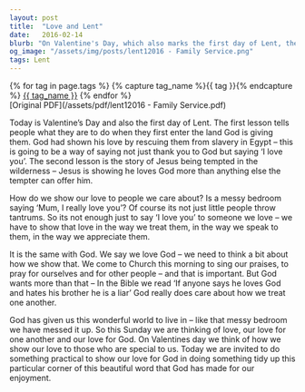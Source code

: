 ```yaml
---
layout: post
title:  "Love and Lent"
date:   2016-02-14
blurb: "On Valentine's Day, which also marks the first day of Lent, the sermon explores the concept of love. It emphasizes the importance of showing love through actions, not just words. It also highlights the need to show love for God by caring for the world He has given us."
og_image: "/assets/img/posts/lent12016 - Family Service.png"
tags: Lent
---    
```

<div class="tag-pills">
  {% for tag in page.tags %}
    {% capture tag_name %}{{ tag }}{% endcapture %}
    <a href="{{ site.baseurl }}/tag/{{ tag_name }}" class="tag-pill">{{ tag_name }}</a>
  {% endfor %}
</div>
[Original PDF](/assets/pdf/lent12016 - Family Service.pdf)

Today is Valentine’s Day and also the first day of Lent. The first lesson tells people what they are to do when they first enter the land God is giving them. God had shown his love by rescuing them from slavery in Egypt – this is going to be a way of saying not just thank you to God but saying ‘I love you’. The second lesson is the story of Jesus being tempted in the wilderness – Jesus is showing he loves God more than anything else the tempter can offer him.

How do we show our love to people we care about? Is a messy bedroom saying ‘Mum, I really love you’? Of course its not just little people throw tantrums. So its not enough just to say ‘I love you’ to someone we love – we have to show that love in the way we treat them, in the way we speak to them, in the way we appreciate them.

It is the same with God. We say we love God – we need to think a bit about how we show that. We come to Church this morning to sing our praises, to pray for ourselves and for other people – and that is important. But God wants more than that – In the Bible we read ‘If anyone says he loves God and hates his brother he is a liar’ God really does care about how we treat one another.

God has given us this wonderful world to live in – like that messy bedroom we have messed it up. So this Sunday we are thinking of love, our love for one another and our love for God. On Valentines day we think of how we show our love to those who are special to us. Today we are invited to do something practical to show our love for God in doing something tidy up this particular corner of this beautiful word that God has made for our enjoyment.
